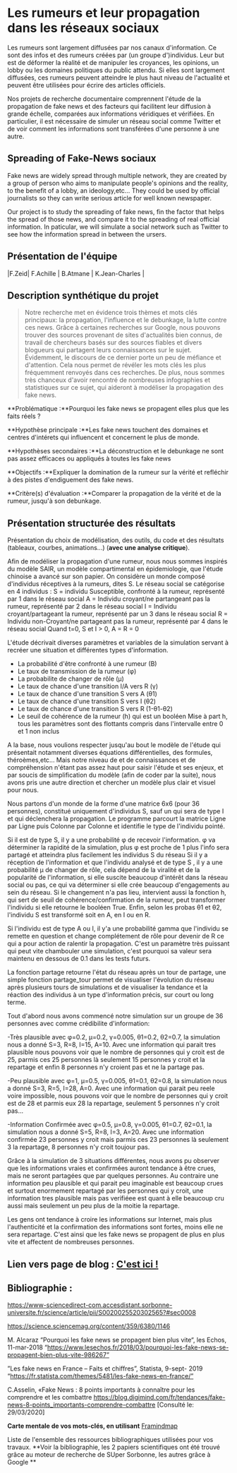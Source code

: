 # Les rumeurs et leur propagation dans les réseaux sociaux

Les rumeurs sont largement diffusées par nos canaux d'information. Ce sont des infos et des rumeurs créées par (un groupe d')individus. Leur but est de déformer la réalité et de manipuler les croyances, les opinions, un lobby ou les domaines politiques du public attendu. Si elles sont largement diffusées, ces rumeurs peuvent atteindre le plus haut niveau de l'actualité et peuvent être utilisées pour écrire des articles officiels.

 Nos projets de recherche documentaire comprennent l'étude de la propagation de fake news et des facteurs qui facilitent leur diffusion à grande échelle, comparées aux informations véridiques et vérifiées. En particulier, il est nécessaire de simuler un réseau social comme Twitter et de voir comment les informations sont transférées d'une personne à une autre.


## Spreading of Fake-News sociaux
Fake news are widely spread through multiple network, they are created by a group of person who aims to manipulate people's opinions and the reality, to the benefit of a lobby, an ideology,etc... They could be used by official journalists so they can write serious article for well known newspaper.

Our project is to study the spreading of fake news, fin the factor that helps the spread of those news, and compare it to the spreading of real official information. In paticular, we will simulate a social network such as Twitter to see how the information spread in between the ursers.

## Présentation de l'équipe

|F.Zeid| F.Achille | B.Atmane  | K.Jean-Charles |


## Description synthétique du projet
> Notre recherche met en évidence trois thèmes et mots clés principaux: la propagation, l'influence et le debunkage, la lutte contre ces news. Grâce à certaines recherches sur Google, nous pouvons trouver des sources provenant de sites d'actualités bien connus, de travail de chercheurs basés sur des sources fiables et divers blogueurs qui partagent leurs connaissances sur le sujet. Évidemment, le discours de ce dernier porte un peu de méfiance et d'attention. Cela nous permet de révéler les mots clés les plus fréquemment renvoyés dans ces recherches. De plus, nous sommes très chanceux d'avoir rencontré de nombreuses infographies et statistiques sur ce sujet, qui aideront à modéliser la propagation des fake news.



**Problématique :**Pourquoi les fake news se propagent elles plus que les faits réels ?

**Hypothèse principale :**Les fake news touchent des domaines et centres d'intérets qui influencent et concernent le plus de monde.

**Hypothèses secondaires :**La déconstruction et le debunkage ne sont pas assez efficaces ou appliqués à toutes les fake news


**Objectifs :**Expliquer la domination de la rumeur sur la vérité et refléchir à des pistes d'endiguement des fake news.

**Critère(s) d'évaluation :**Comparer la propagation de la vérité et de la rumeur, jusqu'à son debunkage.

## Présentation structurée des résultats

Présentation du choix de modélisation, des outils, du code et des résultats (tableaux, courbes, animations...) (**avec une analyse critique**).

Afin de modéliser la propagation d'une rumeur, nous nous sommes inspirés du modèle SAIR, un modèle compartimental en épidemiologie, que l'étude chinoise a avancé sur son papier.
On considère un monde composé d'individus réceptives à la rumeurs, dites S. Le réseau social se catégorise en 4 individus :
S = individu Susceptible, confronté à la rumeur, représenté par 1 dans le réseau social
A = Individu croyant/ne partangeant pas la rumeur, représenté par 2 dans le réseau social
I = Individu croyant/partageant la rumeur, représenté par un 3 dans le réseau social
R = Individu non-Croyant/ne partageant pas la rumeur, représenté par 4 dans le réseau social
Quand t=0, S et I > 0, A = R = 0

L'étude décrivait diverses paramètres et variables de la simulation servant à recréer une situation et différentes types d'information.
- La probabilité d'être confronté à une rumeur (B)
- Le taux de transmission de la rumeur (φ)
- La probabilite de changer de rôle (μ)
- Le taux de chance d'une transition I/A vers R (γ)
- Le taux de chance d'une transition S vers A (θ1)
- Le taux de chance d'une transition S vers I (θ2)
- Le taux de chance d'une transition S vers R (1-θ1-θ2)
- Le seuil de cohérence de la rumeur (h) qui est un booléen
Mise à part h, tous les paramètres sont des flottants compris dans l'intervalle entre 0 et 1 non inclus

A la base, nous voulions respecter jusqu'au bout le modèle de l'étude qui présentait notamment diverses équations différentielles, des formules, théroèmes,etc...
Mais notre niveau de et de connaissances et de compréhension n'étant pas assez haut pour saisir l'étude et ses enjeux, et par soucis de simplification du modèle (afin de coder par la suite), nous avons pris une autre direction et chercher un modèle plus clair et visuel pour nous.

Nous partons d'un monde de la forme d'une matrice 6x6 (pour 36 personnes), constitué uniquement d'individus S, sauf un qui sera de type I et qui déclenchera la propagation.
Le programme parcourt la matrice Ligne par Ligne puis Colonne par Colonne et identifie le type de l'individu pointé.

Si il est de type S, il y a une probabilité φ de recevoir l'information. φ va déterminer la rapidité de la simulation, plus φ est proche de 1 plus l'info sera partagé et atteindra plus facilement les individus S du réseau
Si il y a réception de l'information et que l'individu analysé et de type S , il y a une probabilité μ de changer de rôle, cela dépend de la viralité et de la popularité  de l'information, si elle suscite beaucoup d'intérêt dans la réseau social ou pas, ce qui va déterminer si elle crée beaucoup d'engagements au sein du réseau. Si le changement n'a pas lieu, intervient aussi la fonction h, qui sert de seuil de cohérence/confirmation de la rumeur, peut transformer l'individu si elle retourne le booléen True.
Enfin, selon les probas θ1 et θ2, l'individu S est transformé soit en A, en I ou en R.

Si l'individu est de type A ou I, il y'a une probabilité gamma que l'individu se remette en question et change complétement de rôle pour devenir de R ce qui a pour action de ralentir la propagation. C'est un paramètre très puissant qui peut vite chambouler une simulation, c'est pourquoi sa valeur sera maintenu en dessous de 0.1 dans les tests futurs.

La fonction partage retourne l'état du réseau après un tour de partage, une simple fonction partage_tour permet de visualiser l'évolution du réseau après plusieurs tours de simulations et de visualiser la tendance et la réaction des individus à un type d'information précis, sur court ou long terme.

Tout d'abord nous avons commencé notre simulation sur un groupe de 36 personnes avec comme crédibilite d'information:

-Très plausible avec φ=0.2, μ=0.2, γ=0.005, θ1=0.2, θ2=0.7, la simulation nous a donné S=3, R=8, I=15, A=10.
Avec une information qui parait tres plausible nous pouvons voir que le nombre de personnes qui y croit est de 25, parmis ces 25 personnes là seulement 15 personnes y croit et la repartage et enfin 8 personnes n'y croient pas et ne la partage pas.

-Peu plausible avec φ=1, μ=0.5, γ=0.005, θ1=0.1, θ2=0.8, la simulation nous a donné S=3, R=5, I=28, A=0.
Avec une information qui parait peu reele voire impossible, nous pouvons voir que le nombre de personnes qui y croit est de 28 et parmis eux 28 la repartage, seulement 5 personnes n'y croit pas...

-Information Confirmée avec φ=0.5, μ=0.8, γ=0.005, θ1=0.7, θ2=0.1, la simulation nous a donné S=5, R=8, I=3, A=20.
Avec une information confirmée 23 personnes y croit mais parmis ces 23 personnes là seulement 3 la repartage, 8 personnes n'y croit toujour pas.

Grâce à la simulation de 3 situations différentes, nous avons pu observer que les informations vraies et confirmées auront tendance à être crues, mais ne seront partagées que par quelques personnes. Au contraire une information peu plausible et qui parait peu imaginable est beaucoup crues et surtout enormement repartagé par les personnes qui y croit, une information tres plausible mais pas verifiéee est quant à elle beaucoup cru aussi mais seulement un peu plus de la moitie la repartage.

Les gens ont tendance à croire les informations sur Internet, mais plus l'authenticité et la confirmation des informations sont fortes, moins elle ne sera repartage. C'est ainsi que les fake news se propagent de plus en plus vite et affectent de nombreuses personnes.
## Lien vers page de blog : <a href="blog.html"> C'est ici ! </a>

## Bibliographie :
https://www-sciencedirect-com.accesdistant.sorbonne-universite.fr/science/article/pii/S0020025520302565?#sec0008

https://science.sciencemag.org/content/359/6380/1146

M. Alcaraz “Pourquoi les fake news se propagent bien plus vite“, les Echos, 11-mar-2018
“https://www.lesechos.fr/2018/03/pourquoi-les-fake-news-se-propagent-bien-plus-vite-986267”

 ”Les fake news en France – Faits et chiffres”, Statista, 9-sept- 2019  “https://fr.statista.com/themes/5481/les-fake-news-en-france/”

C.Asselin, «Fake News : 8 points importants à connaître pour les comprendre et les combattre https://blog.digimind.com/fr/tendances/fake-news-8-points_importants-comprendre-combattre
[Consulté le: 29/03/2020]

**Carte mentale de vos mots-clés, en utilisant** <a href="https://framindmap.org/mindmaps/index.html">Framindmap </a>

Liste de l'ensemble des ressources bibliographiques utilisées pour vos travaux. **Voir la bibliographie, les 2 papiers scientifiques ont été trouvé grâce au moteur de recherche de SUper Sorbonne, les autres grâce à Google **
